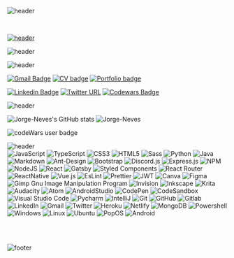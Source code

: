 ![header](https://capsule-render.vercel.app/api?type=waving&color=0:376db8,100:6d37b8&height=200&section=header&text=Paulo%20Santos&fontSize=60&fontColor=ffffff&fontAlign=25&fontAlignY=40&desc=Full%20Stack%20Developer&descSize=35&descAlign=75&animation=fadeIn)


<br>


[![header](/github2.gif)](https://paulo-j-santos.netlify.app/)


![header](https://capsule-render.vercel.app/api?type=transparent&height=75&section=header&text=Greetings&fontSize=50&fontColor=3a2961&fontAlign=50&desc=Thank%20you%20for%20stopping%20by&descAlignY=82&descAlign=53&animation=fadeIn) 

![header](https://capsule-render.vercel.app/api?type=transparent&height=75&section=header&text=Contacts&fontSize=20&fontColor=3a2961&animation=twinkling&fontAlign=50) 


[![Gmail Badge](https://img.shields.io/badge/-paulo.jorge.ngs@gmail.com-282A36?style=flat-square&logo=Gmail&logoColor=red&link=mailto:paulo.jorge.ngs@gmail.com)](mailto:paulo.jorge.ngs@gmail.com) [![CV badge](https://img.shields.io/badge/CV-click%20me-purple??style=flat-square&link=https://drive.google.com/file/d/1CWzBfpV9V73PRosmWU0X--gGMqJKtFNM/view?usp=sharing)](https://drive.google.com/file/d/1CWzBfpV9V73PRosmWU0X--gGMqJKtFNM/view?usp=sharing) [![Portfolio badge](https://img.shields.io/badge/Portfolio-click%20me-purple??style=flat-square&link=https://paulo-j-santos.netlify.app/)](https://paulo-j-santos.netlify.app/) 


[![Linkedin Badge](https://img.shields.io/badge/-Paulo_Santos-282A36?style=flat-square&logo=Linkedin&logoColor=red&link=https://www.linkedin.com/in/paulo-j-santos/)](https://www.linkedin.com/in/paulo-j-santos/) 
[![Twitter URL](https://img.shields.io/badge/-@PauloSa48145871-282A36?style=flat-square&logo=twitter&logoColor=red&url=https://twitter.com/PauloSa48145871)](https://twitter.com/PauloSa48145871)
[![Codewars Badge](https://www.codewars.com/users/Jorge-Neves/badges/micro?style=flat-square&url=https://www.codewars.com/users/Jorge-Neves)](https://www.codewars.com/users/Jorge-Neves)


 
 ![header](https://capsule-render.vercel.app/api?type=transparent&height=75&section=header&text=Metrics&fontSize=20&fontColor=3a2961&animation=twinkling&fontAlign=50)

 ![Jorge-Neves's GitHub stats](https://github-readme-stats.vercel.app/api?username=Jorge-Neves&include_all_commits=true&count_private=true)
 ![Jorge-Neves](https://github-readme-stats.vercel.app/api/top-langs/?username=Jorge-Neves&layout=compact&theme=default&card_width=275&langs_count=10&hide=C,CMake)
 
 <img src="https://www.codewars.com/users/Jorge-Neves/badges/large" alt="codeWars user badge" />
 

 ![header](https://capsule-render.vercel.app/api?type=transparent&height=75&section=header&text=skills%20and%20tools&fontSize=20&fontColor=3a2961&animation=twinkling&fontAlign=50)
  <br>
 ![JavaScript](https://img.shields.io/badge/javascript-%23323330.svg?style=for-the-badge&logo=javascript&logoColor=%23F7DF1E)
 ![TypeScript](https://img.shields.io/badge/TypeScript-007ACC?style=for-the-badge&logo=typescript&logoColor=white)
 ![CSS3](https://img.shields.io/badge/css3-%231572B6.svg?style=for-the-badge&logo=css3&logoColor=white)
 ![HTML5](https://img.shields.io/badge/html5-%23E34F26.svg?style=for-the-badge&logo=html5&logoColor=white)
 ![Sass](https://img.shields.io/badge/Sass-CC6699?style=for-the-badge&logo=sass&logoColor=white)
 ![Python](https://img.shields.io/badge/Python-3776AB?style=for-the-badge&logo=python&logoColor=white)
 ![Java](https://img.shields.io/badge/Java-ED8B00?style=for-the-badge&logo=java&logoColor=white)
 ![Markdown](https://img.shields.io/badge/markdown-%23000000.svg?style=for-the-badge&logo=markdown&logoColor=white)
 ![Ant-Design](https://img.shields.io/badge/-AntDesign-%230170FE?style=for-the-badge&logo=ant-design&logoColor=white)
 ![Bootstrap](https://img.shields.io/badge/bootstrap-%23563D7C.svg?style=for-the-badge&logo=bootstrap&logoColor=white)
 ![Discord.js](https://img.shields.io/badge/Discord.js-5865F2?style=for-the-badge&logo=discord&logoColor=white)
 ![Express.js](https://img.shields.io/badge/express.js-%23404d59.svg?style=for-the-badge&logo=express&logoColor=%2361DAFB)
 ![NPM](https://img.shields.io/badge/NPM-%23000000.svg?style=for-the-badge&logo=npm&logoColor=white)
 ![NodeJS](https://img.shields.io/badge/node.js-6DA55F?style=for-the-badge&logo=node.js&logoColor=white)
 ![React](https://img.shields.io/badge/react-%2320232a.svg?style=for-the-badge&logo=react&logoColor=%2361DAFB)
 ![Gatsby](https://img.shields.io/badge/Gatsby-663399?style=for-the-badge&logo=gatsby&logoColor=white)
 ![Styled Components](https://img.shields.io/badge/styled--components-DB7093?style=for-the-badge&logo=styled-components&logoColor=white)
 ![React Router](https://img.shields.io/badge/React_Router-CA4245?style=for-the-badge&logo=react-router&logoColor=white)
 ![ReactNative](https://img.shields.io/badge/React_Native-20232A?style=for-the-badge&logo=react&logoColor=61DAFB)
 ![Vue.js](https://img.shields.io/badge/Vue.js-35495E?style=for-the-badge&logo=vue.js&logoColor=4FC08D)
 ![EsLint](https://img.shields.io/badge/eslint-3A33D1?style=for-the-badge&logo=eslint&logoColor=white)
 ![Prettier](https://img.shields.io/badge/prettier-1A2C34?style=for-the-badge&logo=prettier&logoColor=F7BA3E)
 ![JWT](https://img.shields.io/badge/json%20web%20tokens-323330?style=for-the-badge&logo=json-web-tokens&logoColor=pink)
 ![Canva](https://img.shields.io/badge/Canva-%2300C4CC.svg?style=for-the-badge&logo=Canva&logoColor=white)
 ![Figma](https://img.shields.io/badge/figma-%23F24E1E.svg?style=for-the-badge&logo=figma&logoColor=white)
 ![Gimp Gnu Image Manipulation Program](https://img.shields.io/badge/Gimp-657D8B?style=for-the-badge&logo=gimp&logoColor=FFFFFF)
 ![Invision](https://img.shields.io/badge/InVision-FF3366?style=for-the-badge&logo=InVision&logoColor=white)
 ![Inkscape](https://img.shields.io/badge/Inkscape-000000?style=for-the-badge&logo=Inkscape&logoColor=white)
 ![Krita](https://img.shields.io/badge/Krita-203759?style=for-the-badge&logo=krita&logoColor=EEF37B)
 ![Audacity](https://img.shields.io/badge/Audacity-0000CC?style=for-the-badge&logo=audacity&logoColor=white)
 ![Atom](https://img.shields.io/badge/Atom-%2366595C.svg?style=for-the-badge&logo=atom&logoColor=white)
 ![AndroidStudio]( https://img.shields.io/badge/Android_Studio-3DDC84?style=for-the-badge&logo=android-studio&logoColor=white)
 ![CodePen](https://img.shields.io/badge/CodePen-white?style=for-the-badge&logo=codepen&logoColor=black)
 ![CodeSandbox](https://img.shields.io/badge/Codesandbox-040404?style=for-the-badge&logo=codesandbox&logoColor=DBDBDB)
 ![Visual Studio Code](https://img.shields.io/badge/Visual%20Studio%20Code-0078d7.svg?style=for-the-badge&logo=visual-studio-code&logoColor=white)
 ![Pycharm](https://img.shields.io/badge/PyCharm-000000.svg?&style=for-the-badge&logo=PyCharm&logoColor=white)
 ![IntelliJ](https://img.shields.io/badge/IntelliJ_IDEA-000000.svg?style=for-the-badge&logo=intellij-idea&logoColor=white)
 ![Git](https://img.shields.io/badge/git-%23F05033.svg?style=for-the-badge&logo=git&logoColor=white)
 ![GitHub](https://img.shields.io/badge/github-%23121011.svg?style=for-the-badge&logo=github&logoColor=white)
 ![Gitlab](https://img.shields.io/badge/GitLab-330F63?style=for-the-badge&logo=gitlab&logoColor=white)
 ![LinkedIn](https://img.shields.io/badge/linkedin-%230077B5.svg?style=for-the-badge&logo=linkedin&logoColor=white)
 ![Gmail](https://img.shields.io/badge/Gmail-D14836?style=for-the-badge&logo=gmail&logoColor=white)
 ![Twitter](https://img.shields.io/badge/@PauloSa48145871-%231DA1F2.svg?style=for-the-badge&logo=Twitter&logoColor=white)
 ![Heroku](https://img.shields.io/badge/heroku-%23430098.svg?style=for-the-badge&logo=heroku&logoColor=white)
 ![Netlify](https://img.shields.io/badge/netlify-%23000000.svg?style=for-the-badge&logo=netlify&logoColor=#00C7B7)
 ![MongoDB](https://img.shields.io/badge/MongoDB-%234ea94b.svg?style=for-the-badge&logo=mongodb&logoColor=white)
 ![Powershell](https://img.shields.io/badge/Powershell-2CA5E0?style=for-the-badge&logo=powershell&logoColor=white)
 ![Windows](https://img.shields.io/badge/Windows-0078D6?style=for-the-badge&logo=windows&logoColor=white)
 ![Linux](https://img.shields.io/badge/Linux-FCC624?style=for-the-badge&logo=linux&logoColor=black)
 ![Ubuntu](https://img.shields.io/badge/Ubuntu-E95420?style=for-the-badge&logo=ubuntu&logoColor=white)
 ![PopOS](https://img.shields.io/badge/Pop!_OS-48B9C7?style=for-the-badge&logo=Pop!_OS&logoColor=white)
 ![Android](https://img.shields.io/badge/Android-3DDC84?style=for-the-badge&logo=android&logoColor=white)
 
   
<br>

<br>


 
![footer](https://capsule-render.vercel.app/api?type=waving&color=0:376db8,100:6d37b8&height=150&section=footer&text=Feel%20free%20to%20connect&fontSize=40&animation=twinkling&fontColor=ffffff&fontAlign=50&fontAlignY=70)
 

